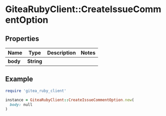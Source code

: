 # GiteaRubyClient::CreateIssueCommentOption

## Properties

| Name | Type | Description | Notes |
| ---- | ---- | ----------- | ----- |
| **body** | **String** |  |  |

## Example

```ruby
require 'gitea_ruby_client'

instance = GiteaRubyClient::CreateIssueCommentOption.new(
  body: null
)
```

